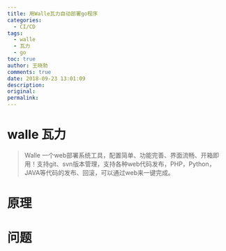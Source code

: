 ```yaml
---
title: 用Walle瓦力自动部署go程序
categories:
  - CI/CD
tags:
  - walle
  - 瓦力
  - go
toc: true
author: 王晓勃
comments: true
date: 2018-09-23 13:01:09
description:
original:
permalink:
---
```


# walle 瓦力   
> Walle 一个web部署系统工具，配置简单、功能完善、界面流畅、开箱即用！支持git、svn版本管理，支持各种web代码发布，PHP，Python，JAVA等代码的发布、回滚，可以通过web来一键完成。   



<!-- more -->

# 原理


# 问题


# 